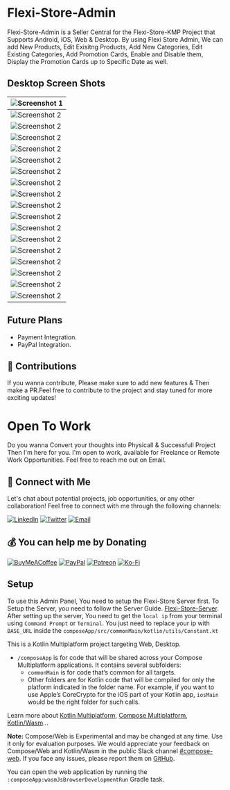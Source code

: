 # Flexi-Store-Admin
Flexi-Store-Admin is a Seller Central for the Flexi-Store-KMP Project that Supports Android, iOS, Web & Desktop. By using Flexi Store Admin, We can add New Products, Edit Exisitng Products, Add New Categories, Edit Existing Categories, Add Promotion Cards, Enable and Disable them, Display the Promotion Cards up to Specific Date as well.

## Desktop Screen Shots

| ![Screenshot 1](https://github.com/KhubaibKhan4/Flexi-Store-Admin/blob/master/assests/screenshots/1.png) | 
| --- |
| ![Screenshot 2](https://github.com/KhubaibKhan4/Flexi-Store-Admin/blob/master/assests/screenshots/2.png) | 
| ![Screenshot 2](https://github.com/KhubaibKhan4/Flexi-Store-Admin/blob/master/assests/screenshots/3.png) | 
| ![Screenshot 2](https://github.com/KhubaibKhan4/Flexi-Store-Admin/blob/master/assests/screenshots/4.png) | 
| ![Screenshot 2](https://github.com/KhubaibKhan4/Flexi-Store-Admin/blob/master/assests/screenshots/5.png) | 
| ![Screenshot 2](https://github.com/KhubaibKhan4/Flexi-Store-Admin/blob/master/assests/screenshots/6.png) | 
| ![Screenshot 2](https://github.com/KhubaibKhan4/Flexi-Store-Admin/blob/master/assests/screenshots/7.png) | 
| ![Screenshot 2](https://github.com/KhubaibKhan4/Flexi-Store-Admin/blob/master/assests/screenshots/8.png) | 
| ![Screenshot 2](https://github.com/KhubaibKhan4/Flexi-Store-Admin/blob/master/assests/screenshots/9.png) | 
| ![Screenshot 2](https://github.com/KhubaibKhan4/Flexi-Store-Admin/blob/master/assests/screenshots/10.png) | 
| ![Screenshot 2](https://github.com/KhubaibKhan4/Flexi-Store-Admin/blob/master/assests/screenshots/11.png) | 
| ![Screenshot 2](https://github.com/KhubaibKhan4/Flexi-Store-Admin/blob/master/assests/screenshots/12.png) | 
| ![Screenshot 2](https://github.com/KhubaibKhan4/Flexi-Store-Admin/blob/master/assests/screenshots/13.png) | 
| ![Screenshot 2](https://github.com/KhubaibKhan4/Flexi-Store-Admin/blob/master/assests/screenshots/14.png) | 
| ![Screenshot 2](https://github.com/KhubaibKhan4/Flexi-Store-Admin/blob/master/assests/screenshots/15.png) | 
| ![Screenshot 2](https://github.com/KhubaibKhan4/Flexi-Store-Admin/blob/master/assests/screenshots/16.png) | 
| ![Screenshot 2](https://github.com/KhubaibKhan4/Flexi-Store-Admin/blob/master/assests/screenshots/17.png) | 
| ![Screenshot 2](https://github.com/KhubaibKhan4/Flexi-Store-Admin/blob/master/assests/screenshots/18.png) | 

## Future Plans
- Payment Integration.
- PayPal Integration.

## 🌟 Contributions
If you wanna contribute, Please make sure to add new features & Then make a PR.Feel free to contribute to the project and stay tuned for more exciting updates!

# Open To Work
Do you wanna Convert your thoughts into Physicall & Successfull Project Then I'm here for you. I'm open to work, available for Freelance or Remote Work Opportunities. Feel free to reach me out on Email.

## 🤝 Connect with Me

Let's chat about potential projects, job opportunities, or any other collaboration! Feel free to connect with me through the following channels:

[![LinkedIn](https://img.shields.io/badge/LinkedIn-Connect-blue?style=for-the-badge&logo=linkedin)](https://www.linkedin.com/in/khubaibkhandev)
[![Twitter](https://img.shields.io/badge/Twitter-Follow-blue?style=for-the-badge&logo=twitter)](https://twitter.com/codespacepro)
[![Email](https://img.shields.io/badge/Email-Drop%20a%20Message-red?style=for-the-badge&logo=gmail)](mailto:18.bscs.803@gmail.com)

  ## 💰 You can help me by Donating
  [![BuyMeACoffee](https://img.shields.io/badge/Buy%20Me%20a%20Coffee-ffdd00?style=for-the-badge&logo=buy-me-a-coffee&logoColor=black)](https://buymeacoffee.com/khubaibkhan) [![PayPal](https://img.shields.io/badge/PayPal-00457C?style=for-the-badge&logo=paypal&logoColor=white)](https://paypal.me/18.bscs) [![Patreon](https://img.shields.io/badge/Patreon-F96854?style=for-the-badge&logo=patreon&logoColor=white)](https://patreon.com/MuhammadKhubaibImtiaz) [![Ko-Fi](https://img.shields.io/badge/Ko--fi-F16061?style=for-the-badge&logo=ko-fi&logoColor=white)](https://ko-fi.com/muhammadkhubaibimtiaz) 

## Setup
To use this Admin Panel, You need to setup the Flexi-Store Server first. To Setup the Server, you need to follow the Server Guide. [Flexi-Store-Server](https://github.com/KhubaibKhan4/Flexi-Store-Server).
After setting up the server, You need to get the `local ip` from your terminal using `Command Prompt` or  `Terminal`. You just need to replace your ip with `BASE_URL` inside the `composeApp/src/commonMain/kotlin/utils/Constant.kt`

This is a Kotlin Multiplatform project targeting Web, Desktop.

* `/composeApp` is for code that will be shared across your Compose Multiplatform applications.
  It contains several subfolders:
  - `commonMain` is for code that’s common for all targets.
  - Other folders are for Kotlin code that will be compiled for only the platform indicated in the folder name.
    For example, if you want to use Apple’s CoreCrypto for the iOS part of your Kotlin app,
    `iosMain` would be the right folder for such calls.


Learn more about [Kotlin Multiplatform](https://www.jetbrains.com/help/kotlin-multiplatform-dev/get-started.html),
[Compose Multiplatform](https://github.com/JetBrains/compose-multiplatform/#compose-multiplatform),
[Kotlin/Wasm](https://kotl.in/wasm/)…

**Note:** Compose/Web is Experimental and may be changed at any time. Use it only for evaluation purposes.
We would appreciate your feedback on Compose/Web and Kotlin/Wasm in the public Slack channel [#compose-web](https://slack-chats.kotlinlang.org/c/compose-web).
If you face any issues, please report them on [GitHub](https://github.com/JetBrains/compose-multiplatform/issues).

You can open the web application by running the `:composeApp:wasmJsBrowserDevelopmentRun` Gradle task.
